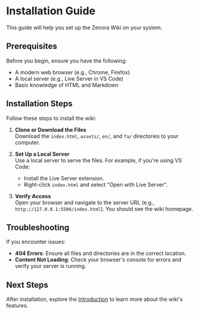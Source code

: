 # Installation Guide

This guide will help you set up the Zenora Wiki on your system.

## Prerequisites
Before you begin, ensure you have the following:

- A modern web browser (e.g., Chrome, Firefox)
- A local server (e.g., Live Server in VS Code)
- Basic knowledge of HTML and Markdown

## Installation Steps
Follow these steps to install the wiki:

1. **Clone or Download the Files**  
   Download the `index.html`, `assets/`, `en/`, and `fa/` directories to your computer.

2. **Set Up a Local Server**  
   Use a local server to serve the files. For example, if you're using VS Code:  
   - Install the Live Server extension.  
   - Right-click `index.html` and select "Open with Live Server".

3. **Verify Access**  
   Open your browser and navigate to the server URL (e.g., `http://127.0.0.1:5500/index.html`). You should see the wiki homepage.

## Troubleshooting
If you encounter issues:

- **404 Errors**: Ensure all files and directories are in the correct location.
- **Content Not Loading**: Check your browser's console for errors and verify your server is running.

## Next Steps
After installation, explore the [Introduction](introduction) to learn more about the wiki's features.